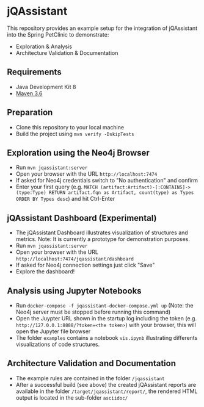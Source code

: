 # jQAssistant

This repository provides an example setup for the integration of jQAssistant into the Spring PetClinic to demonstrate:

* Exploration & Analysis
* Architecture Validation & Documentation

## Requirements

* Java Development Kit 8
* [Maven 3.6](https://maven.apache.org/)

## Preparation

* Clone this repository to your local machine
* Build the project using `mvn verify -DskipTests`

## Exploration using the Neo4j Browser

* Run `mvn jqassistant:server`
* Open your browser with the URL `http://localhost:7474`
* If asked for Neo4j credentials switch to "No authentication" and confirm
* Enter your first query (e.g. `MATCH (artifact:Artifact)-[:CONTAINS]->(type:Type) RETURN artifact.fqn as Artifact, count(type) as Types ORDER BY Types desc`) and hit Ctrl-Enter

## jQAssistant Dashboard (Experimental)
* The jQAssistant Dashboard illustrates visualization of structures and metrics. Note: It is currently a prototype for demonstration purposes.
* Run `mvn jqassistant:server`
* Open your browser with the URL `http://localhost:7474/jqassistant/dashboard`
* If asked for Neo4j connection settings just click "Save"
* Explore the dashboard!

## Analysis using Jupyter Notebooks

* Run `docker-compose -f jqassistant-docker-compose.yml up` (Note: the Neo4j server must be stopped before running this command)
* Open the Juypter URL shown in the startup log including the token (e.g. `http://127.0.0.1:8888/?token=<the token>`) with your browser, this will open the Jupyter file browser
* The folder `examples` contains a notebook `vis.ipynb` illustrating differents visualizations of code structures.

## Architecture Validation and Documentation

* The example rules are contained in the folder `/jqassistant`
* After a successful build (see above) the created jQAssistant reports are available in the folder `/target/jqassistant/report/`, the rendered HTML output is located in the sub-folder `asciidoc/`
